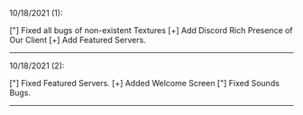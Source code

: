 10/18/2021 (1):

["] Fixed all bugs of non-existent Textures
[+] Add Discord Rich Presence of Our Client
[+] Add Featured Servers.

-------------------------------------
10/18/2021 (2):

["] Fixed Featured Servers.
[+] Added Welcome Screen
["] Fixed Sounds Bugs.

-------------------------------------
